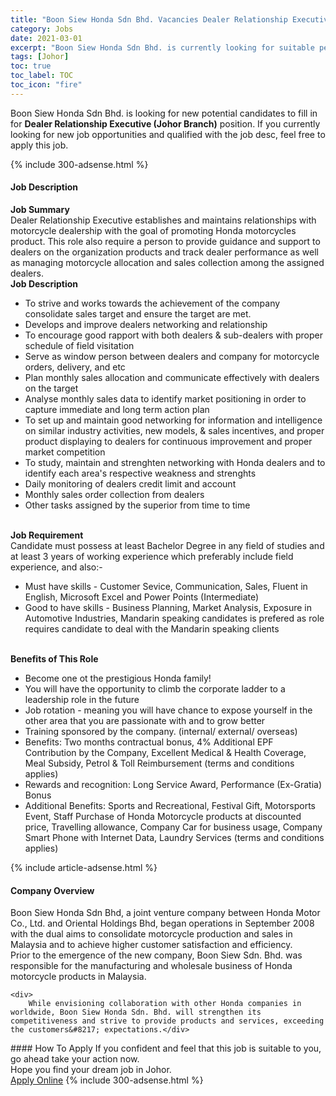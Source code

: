 ```yaml
---
title: "Boon Siew Honda Sdn Bhd. Vacancies Dealer Relationship Executive (Johor Branch)" 
category: Jobs 
date: 2021-03-01 
excerpt: "Boon Siew Honda Sdn Bhd. is currently looking for suitable person to fill in the Dealer Relationship Executive (Johor Branch) which based in Johor" 
tags: [Johor] 
toc: true 
toc_label: TOC 
toc_icon: "fire" 
--- 
```


<p>Boon Siew Honda Sdn Bhd. is looking for new potential candidates to fill in for <b>Dealer Relationship Executive (Johor Branch)</b> position. If you currently looking for new job opportunities and qualified with the job desc, feel free to apply this job.
</p>{% include 300-adsense.html %} 
<div><div><h4>Job Description</h4></div><div><div><span><div><div><div><strong>Job Summary</strong><br>Dealer Relationship Executive establishes and maintains relationships with motorcycle dealership with the goal of promoting Honda motorcycles product. This role also require a person to provide guidance and support to dealers on the organization products and track dealer performance as well as managing motorcycle allocation and sales collection among the assigned dealers.</div><div><strong>Job Description</strong></div><ul><li>To strive and works towards the achievement of the company consolidate sales target and ensure the target are met.</li><li>Develops and improve dealers networking and relationship</li><li>To encourage good rapport with both dealers &amp; sub-dealers with proper schedule of field visitation</li><li>Serve as window person between dealers and company for motorcycle orders, delivery, and etc</li><li>Plan monthly sales allocation and communicate effectively with dealers on the target</li><li>Analyse monthly sales data to identify market positioning in order to capture immediate and long term action plan</li><li>To set up and maintain good networking for information and intelligence on similar industry activities, new models, &amp; sales incentives, and proper product displaying to dealers for continuous improvement and proper market competition</li><li>To study, maintain and strenghten networking with Honda dealers and to identify each area's respective weakness and strenghts</li><li>Daily monitoring of dealers credit limit and account</li><li>Monthly sales order collection from dealers</li><li>Other tasks assigned by the superior from time to time</li></ul><div><br><strong>Job Requirement</strong><br>Candidate must possess at least Bachelor Degree in any field of studies and at least 3 years of working experience which preferably include field experience, and also:-</div><ul><li>Must have skills - Customer Sevice, Communication, Sales, Fluent in English, Microsoft Excel and Power Points (Intermediate)</li><li>Good to have skills - Business Planning, Market Analysis, Exposure in Automotive Industries, Mandarin speaking candidates is prefered as role requires candidate to deal with the Mandarin speaking clients</li></ul><div><br><strong>Benefits of This Role</strong></div><ul><li>Become one ot the prestigious Honda family!</li><li>You will have the opportunity to climb the corporate ladder to a leadership role in the future</li><li>Job rotation - meaning you will have chance to expose yourself in the other area that you are passionate with and to grow better</li><li>Training sponsored by the company. (internal/ external/ overseas)</li><li>Benefits: Two months contractual bonus, 4% Additional EPF Contribution by the Company, Excellent Medical &amp; Health Coverage, Meal Subsidy, Petrol &amp; Toll Reimbursement (terms and conditions applies)</li><li>Rewards and recognition: Long Service Award, Performance (Ex-Gratia) Bonus</li><li>Additional Benefits: Sports and Recreational, Festival Gift, Motorsports Event, Staff Purchase of Honda Motorcycle products at discounted price, Travelling allowance, Company Car for business usage, Company Smart Phone with Internet Data, Laundry Services (terms and conditions applies)</li></ul></div></div></span></div></div></div> 
{% include article-adsense.html %} 
<div><div><h4>Company Overview</h4></div><div><div><span><div><div>
	Boon Siew Honda Sdn Bhd, a joint venture company between Honda Motor Co., Ltd. and Oriental Holdings Bhd, began operations in September 2008 with the dual aims to consolidate motorcycle production and sales in Malaysia and to achieve higher customer satisfaction and efficiency.</div>
<div>
	Prior to the emergence of the new company, Boon Siew Sdn. Bhd. was responsible for the manufacturing and wholesale business of Honda motorcycle products in Malaysia.
	
	<div>
		While envisioning collaboration with other Honda companies in worldwide, Boon Siew Honda Sdn. Bhd. will strengthen its competitiveness and strive to provide products and services, exceeding the customers&#8217; expectations.</div>
</div></div></span></div></div></div> 
#### How To Apply 
If you confident and feel that this job is suitable to you, go ahead take your action now. <br/> 
Hope you find your dream job in Johor. <br/> 
<a href="https://www.jobstreet.com.my/en/job/dealer-relationship-executive-johor-branch-4493790?jobId=jobstreet-my-job-4493790&" class="btn btn--info" target="_blank" rel="nofollow noopenner">Apply Online</a> 
{% include 300-adsense.html %} 